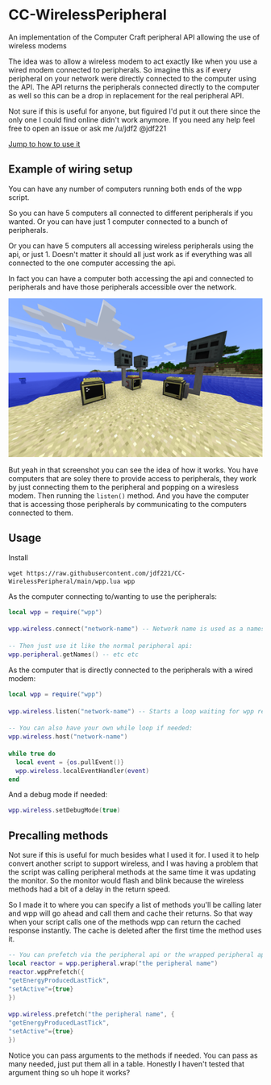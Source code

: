 # CC-WirelessPeripheral
An implementation of the Computer Craft peripheral API allowing the use of wireless modems

The idea was to allow a wireless modem to act exactly like when you use a wired modem connected to peripherals. So imagine this as if every peripheral on your network were directly connected to the computer using the API. The API returns the peripherals connected directly to the computer as well so this can be a drop in replacement for the real peripheral API.

Not sure if this is useful for anyone, but figuired I'd put it out there since the only one I could find online didn't work anymore. If you need any help feel free to open an issue or ask me /u/jdf2 @jdf221

[Jump to how to use it](#usage)

## Example of wiring setup
You can have any number of computers running both ends of the wpp script.

So you can have 5 computers all connected to different peripherals if you wanted. Or you can have just 1 computer connected to a bunch of peripherals.

Or you can have 5 computers all accessing wireless peripherals using the api, or just 1. Doesn't matter it should all just work as if everything was all connected to the one computer accessing the api.

In fact you can have a computer both accessing the api and connected to peripherals and have those peripherals accessible over the network.

![](screenshot.png)

But yeah in that screenshot you can see the idea of how it works. You have computers that are soley there to provide access to peripherals, they work by just connecting them to the peripheral and popping on a wiresless modem. Then running the `listen()` method. And you have the computer that is accessing those peripherals by communicating to the computers connected to them.


## Usage

Install
```
wget https://raw.githubusercontent.com/jdf221/CC-WirelessPeripheral/main/wpp.lua wpp
```

As the computer connecting to/wanting to use the peripherals:
```lua
local wpp = require("wpp")

wpp.wireless.connect("network-name") -- Network name is used as a namespace esque thing so you can have multible different wireless peripheral systems going

-- Then just use it like the normal peripheral api:
wpp.peripheral.getNames() -- etc etc
```

As the computer that is directly connected to the peripherals with a wired modem:
```lua
local wpp = require("wpp")

wpp.wireless.listen("network-name") -- Starts a loop waiting for wpp rednet messages

-- You can also have your own while loop if needed:
wpp.wireless.host("network-name")

while true do
  local event = {os.pullEvent()}
  wpp.wireless.localEventHandler(event)
end
```

And a debug mode if needed:
```lua
wpp.wireless.setDebugMode(true)
```

## Precalling methods

Not sure if this is useful for much besides what I used it for. I used it to help convert another script to support wireless, and I was having a problem that the script was calling peripheral methods at the same time it was updating the monitor. So the monitor would flash and blink because the wireless methods had a bit of a delay in the return speed.

So I made it to where you can specify a list of methods you'll be calling later and wpp will go ahead and call them and cache their returns. So that way when your script calls one of the methods wpp can return the cached response instantly. The cache is deleted after the first time the method uses it.

```lua
-- You can prefetch via the peripheral api or the wrapped peripheral api
local reactor = wpp.peripheral.wrap("the peripheral name")
reactor.wppPrefetch({
"getEnergyProducedLastTick",
"setActive"={true}
})

wpp.wireless.prefetch("the peripheral name", {
"getEnergyProducedLastTick",
"setActive"={true}
})
```

Notice you can pass arguments to the methods if needed. You can pass as many needed, just put them all in a table. Honestly I haven't tested that argument thing so uh hope it works?

